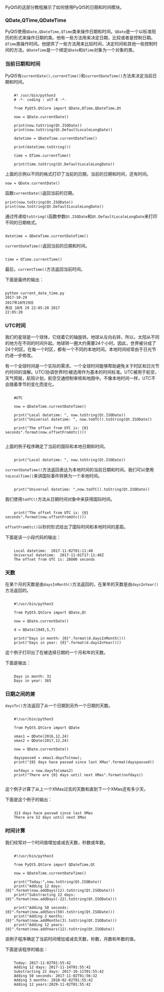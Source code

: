 PyQt5的这部分教程展示了如何使用PyQt5的日期和时间模块。

### QDate,QTime,QDateTime

PyQt5使用`QDate,QDateTime,QTime`类来操作日期和时间。`QDate`是一个以标准阳历的形式来操作日期的类。他有一些方法用来决定日期，比较或者是控制日期。`QTime`类操作时间。他提供了一些方法用来比较时间，决定时间和其他一些控制时间的方法。`QDateTime`是一个绑定`QDate`和`QTime`对象为一个对象的类。

### 当前日期和时间

PyQt5有`currentDate(),currentTime()`和`currentDateTime()`方法来决定当前日期和时间。

```

	#! /usr/bin/python3
	# -*- coding : utf-8 -*-
	
	from PyQt5.QtCore import QDate,QTime,QDateTime,Qt
	
	now = QDate.currentDate()
	
	print(now.toString(Qt.ISODate))
	print(now.toString(Qt.DefaultLocaleLongDate))
	
	datetime = QDateTime.currentDateTime()
	
	print(datetime.toString())
	
	time = QTime.currentTime()
	
	print(time.toString(Qt.DefaultLocaleLongDate))

```
上面的示例以不同的格式打印了当前的日期，当前的日期和时间，还有时间。

```
now = QDate.currentDate()
```

函数`currentDate()`返回当前的日期。

```
print(now.toString(Qt.ISODate))
print(now.toString(Qt.DefaultLocaleLongDate))

```

通过传递给`toString()`函数参数`Qt.ISODate`和`Qt.DefaultLocaleLongDate`来打印不同的日期格式。

```

datetime = QDateTime.currentDateTime()

```

`currentDateTime()`返回当前的日期和时间。

```

time = QTime.currentTime()

```

最后，`currentTime()`方法返回当前时间。


下面是最终的输出：

```

python current_date_time.py
2017-10-29
2017年10月29日
周日 10月 29 22:05:20 2017
22:05:20

```

### UTC时间

我们的星球是一个球体，它绕着它的轴旋转。地球从左向右转，所以，太阳从不同的地方在不同的时间升起。地球转一圈大约需要24个小时。因此，世界被分成了24个时区。在每一个时区，都有一个不同的本地时间。本地时间经常由于日光节约进一步修改。

有一个全球时间是一个实际的需求。一个全球时间能够帮助避免关于时区和日光节约时间的误解。UTC(协调世界时)被选用作为基本的时间标准。UTC被用于航空，天气预报，航班计划，航空交通控制审核和地图中。不像本地时间一样，UTC不会随着季节的变化而变化。

```

	#UTC
	
	now = QDateTime.currentDateTime()
	
	print("Local datetime: ", now.toString(Qt.ISODate))
	print("Universal datetime: ", now.toUTC().toString(Qt.ISODate))
	
	print("The offset from UTC is: {0} seconds".format(now.offsetFromUtc()))


```

上面的例子程序确定了当前的国际和本地日期和时间。

```

	print("Local datetime: ", now.toString(Qt.ISODate))

```
`currentDateTime()`方法返回表达为本地时间的当前日期和时间。我们可以使用`toLocalTime()`来讲国际事件转换为一个本地时间。

```

	print("Universal datetime: ",now.toUTC().toString(Qt.ISODate))

```
我们使用`toUTC()`方法从日期时间对象中来获得国际时间。

```

	print("The offset from UTC is: {0} seconds".format(now.offsetFromUtc()))

```
`offsetFromUtc()`以秒的形式给出了国际时间和本地时间的差距。
 
下面是该一小段代码的输出：

```

	Local datetime:  2017-11-02T01:11:40
	Universal datetime:  2017-11-01T17:11:40Z
	The offset from UTC is: 28800 seconds

```

### 天数

在某个月的天数是由`daysInMonth()`方法返回的，在某年的天数是由`daysInYear()`方法返回的。


```

	#!/usr/bin/python3
	
	from PyQt5.QtCore import QDate,Qt
	
	now = QDate.currentDate()
	
	d = QDate(1945,5,7)
	
	print("Days in month: {0}".format(d.daysInMonth()))
	print("Days in year: {0}".format(d.daysInYear()))

```

这个例子打印出了在被选择日期的一个月和年的天数。

下面是输出：

```

	Days in month: 31
	Days in year: 365

```

### 日期之间的差

`daysTo()`方法返回了从一个日期到另外一个日期的天数。

```

	#!/usr/bin/python3
	
	from PyQt5.QtCore import QDate
	
	xmas1 = QDate(2016,12,24)
	xmas2 = QDate(2017,12,24)
	
	now = QDate.currentDate()
	
	dayspassed = xmas1.daysTo(now);
	print("{0} days hace passwd since last XMas".format(dayspassed))
	
	nofdays = now.daysTo(xmas2)
	print("There are {0} days until next XMas".format(nofdays))


```

这个例子计算了从上一个XMas过去的天数和直到下一个XMas还有多少天。

下面是这个例子的输出：

```

	313 days hace passwd since last XMas
	There are 52 days until next XMas

```

### 时间计算

我们经常对一个时间值增加或减去天数，秒数或年数。

```

	#!/usr/bin/python3
	
	from PyQt5.QtCore import QDateTime,Qt
	
	now = QDateTime.currentDateTime()
	
	print("Today:",now.toString(Qt.ISODate))
	print("Adding 12 days: {0}".format(now.addDays(12).toString(Qt.ISODate)))
	print("Substracting 22 days: {0}".format(now.addDays(-22).toString(Qt.ISODate)))
	
	print("Adding 50 seconds: {0}".format(now.addSecs(50).toString(Qt.ISODate)))
	print("Adding 3 months: {0}".format(now.addMonths(3).toString(Qt.ISODate)))
	print("Adding 12 years:{0}".format(now.addYears(12).toString(Qt.ISODate))

```

该例子程序确定了当前时间增加或减去天数，秒数，月数和年数的值。

下面是该程序的输出：

```

	Today: 2017-11-02T01:55:42
	Adding 12 days: 2017-11-14T01:55:42
	Substracting 22 days: 2017-10-11T01:55:42
	Adding 50 seconds: 2017-11-02T01:56:32
	Adding 3 months: 2018-02-02T01:55:42
	Adding 12 years:2029-11-02T01:55:42

```


